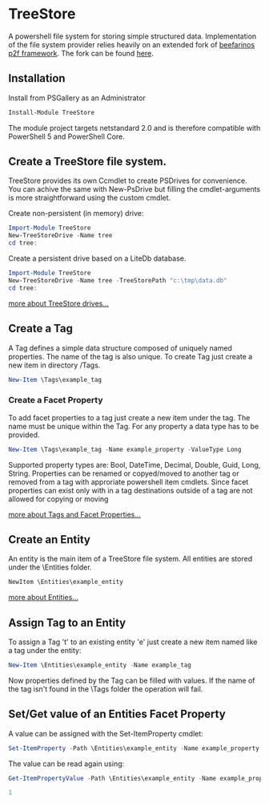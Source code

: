 # TreeStore
A powershell file system for storing simple structured data. Implementation of the file system provider relies heavily on an extended fork of [beefarinos p2f framework](https://github.com/beefarino/p2f). The fork can be found [here](https://github.com/wgross/p2f). 

## Installation
Install from PSGallery as an Administrator
```powershell
Install-Module TreeStore
```
The module project targets netstandard 2.0 and is therefore compatible with PowerShell 5 and PowerShell Core.

## Create a TreeStore file system.
TreeStore provides its own Ccmdlet to create PSDrives for convenience. You can achive the same with New-PsDrive but filling the cmdlet-arguments is more straightforward using the custom cmdlet.

Create non-persistent (in memory) drive:
```powershell
Import-Module TreeStore
New-TreeStoreDrive -Name tree
cd tree:
```
Create a persistent drive based on a LiteDb database.
```powershell
Import-Module TreeStore
New-TreeStoreDrive -Name tree -TreeStorePath "c:\tmp\data.db"
cd tree:
```
[more about TreeStore drives...](https://github.com/wgross/TreeStore/wiki/New-TreeStoreDrive)

## Create a Tag
A Tag defines a simple data structure composed of uniquely named properties. The name of the tag is also unique. To create Tag just create a new item in directory /Tags.
```powershell
New-Item \Tags\example_tag
```
### Create a Facet Property
To add facet properties to a tag just create a new item under the tag.
The name must be unique within the Tag. For any property a data type has to be provided.
```powershell
New-Item \Tags\example_tag -Name example_property -ValueType Long
```
Supported property types are: Bool, DateTime, Decimal, Double, Guid, Long, String. Properties can be renamed or copyed/moved to another tag or removed from a tag with approriate powershell item cmdlets. Since facet properties can exist only with in a tag destinations outside of a tag are not allowed for copying or moving

[more about Tags and Facet Properties...](https://github.com/wgross/TreeStore/wiki/Tags)

## Create an Entity
An entity is the main item of a TreeStore file system. All entities are stored under the \Entities folder.
```powershell
NewItem \Entities\example_entity
```
[more about Entities...](https://github.com/wgross/TreeStore/wiki/Entities)

## Assign Tag to an Entity
To assign a Tag 't' to an existing entity 'e' just create a new item named like a tag under the entity:
```powershell
New-Item \Entities\example_entity -Name example_tag
```
Now properties defined by the Tag can be filled with values. If the name of the tag isn't found in the \Tags folder the operation will fail.

## Set/Get value of an Entities Facet Property
A value can be assigned with the Set-ItemProperty cmdlet:
```powershell
Set-ItemProperty -Path \Entities\example_entity -Name example_property -Value 1
```
The value can be read again using:
```powershell
Get-ItemPropertyValue -Path \Entities\example_entity -Name example_property

1
```


